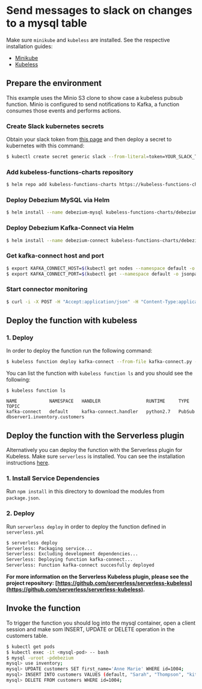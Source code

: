 # Send messages to slack on changes to a mysql table

Make sure `minikube` and `kubeless` are installed. See the respective installation guides:
* [Minikube](https://github.com/kubernetes/minikube#installation)
* [Kubeless](https://github.com/kubeless/kubeless/blob/master/README.md#usage)


## Prepare the environment

This example uses the Minio S3 clone to show case a kubeless pubsub function. Minio is configured to send notifications to Kafka, a function consumes those events and performs actions.

### Create Slack kubernetes secrets

Obtain your slack token from [this page](https://api.slack.com/custom-integrations/legacy-tokens) and then deploy a secret to kubernetes with this command:

```bash
$ kubectl create secret generic slack --from-literal=token=YOUR_SLACK_TOKEN
```

### Add kubeless-functions-charts repository

```bash
$ helm repo add kubeless-functions-charts https://kubeless-functions-charts.storage.googleapis.com
```


### Deploy Debezium MySQL via Helm

```bash
$ helm install --name debezium-mysql kubeless-functions-charts/debezium-mysql --set service.type=NodePort
```

### Deploy Debezium Kafka-Connect via Helm

```bash
$ helm install --name debezium-connect kubeless-functions-charts/debezium-connect --set service.type=NodePort
```

### Get kafka-connect host and port

```bash
$ export KAFKA_CONNECT_HOST=$(kubectl get nodes --namespace default -o jsonpath="{.items[0].status.addresses[0].address}")
$ export KAFKA_CONNECT_PORT=$(kubectl get --namespace default -o jsonpath="{.spec.ports[0].nodePort}" services debezium-connect-debezium-connect)
```

### Start connector monitoring

```bash
$ curl -i -X POST -H "Accept:application/json" -H "Content-Type:application/json" $KAFKA_CONNECT_HOST:$KAFKA_CONNECT_PORT/connectors/ -d '{ "name": "inventory-connector", "config": { "connector.class": "io.debezium.connector.mysql.MySqlConnector", "tasks.max": "1", "database.hostname": "debezium-mysql-debezium-mysql", "database.port": "3306", "database.user": "debezium", "database.password": "dbz", "database.server.id": "184054", "database.server.name": "dbserver1", "database.whitelist": "inventory", "database.history.kafka.bootstrap.servers": "kafka.kubeless:9092", "database.history.kafka.topic": "dbhistory.inventory" } }'
```

## Deploy the function with kubeless

### 1. Deploy

In order to deploy the function run the following command:

```bash
$ kubeless function deploy kafka-connect --from-file kafka-connect.py --handler kafka-connect.handler --runtime python2.7 --trigger-topic  dbserver1.inventory.customers --dependencies requirements.txt
```

You can list the function with `kubeless function ls` and you should see the following:

```
$ kubeless function ls

NAME         	NAMESPACE	HANDLER              	RUNTIME  	TYPE  	TOPIC
kafka-connect	default  	kafka-connect.handler	python2.7	PubSub	dbserver1.inventory.customers
```


## Deploy the function with the Serverless plugin

Alternatively you can deploy the function with the Serverless plugin for Kubeless.
Make sure `serverless` is installed. You can see the installation instructions [here](https://github.com/serverless/serverless#quick-start).

### 1. Install Service Dependencies
Run `npm install` in this directory to download the modules from `package.json`.

### 2. Deploy
Run `serverless deploy` in order to deploy the function defined in `serverless.yml`

```bash
$ serverless deploy
Serverless: Packaging service...
Serverless: Excluding development dependencies...
Serverless: Deploying function kafka-connect...
Serverless: Function kafka-connect succesfully deployed
```

**For more information on the Serverless Kubeless plugin, please see the project repository: [https://github.com/serverless/serverless-kubeless](https://github.com/serverless/serverless-kubeless).**

## Invoke the function

To trigger the function you should log into the mysql container, open a client session and make som INSERT, UPDATE or DELETE operation in the customers table.


```bash
$ kubectl get pods
$ kubectl exec -it <mysql-pod> -- bash
$ mysql -uroot -pdebezium
mysql> use inventory;
mysql> UPDATE customers SET first_name='Anne Marie' WHERE id=1004;
mysql> INSERT INTO customers VALUES (default, "Sarah", "Thompson", "kitt@acme.com");
mysql> DELETE FROM customers WHERE id=1004;
```

